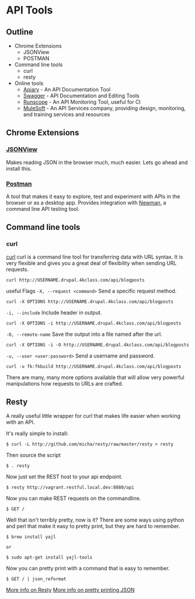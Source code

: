 # API Tools

## Outline
* Chrome Extensions
  * JSONView
  * POSTMAN
* Command line tools
  * curl
  * resty
* Online tools
  * [Apiary](https://apiary.io/) - An API Documentation Tool
  * [Swagger](http://swagger.io/) - API Documentation and Editing Tools
  * [Runscope](https://www.runscope.com/) - An API Monitoring Tool, useful for CI
  * [MuleSoft](https://www.mulesoft.com/) - An API Services company, providing design, monitoring, and training services and resources

## Chrome Extensions
###  [JSONView](https://chrome.google.com/webstore/detail/jsonview/chklaanhfefbnpoihckbnefhakgolnmc?hl=en)

Makes reading JSON in the browser much, much easier. Lets go ahead and install this.

### [Postman](https://chrome.google.com/webstore/detail/postman-rest-client-packa/fhbjgbiflinjbdggehcddcbncdddomop?hl=en)

A tool that makes it easy to explore, test and experiment with APIs in the browser or as a desktop app.
Provides integration with [Newman](https://github.com/postmanlabs/newman), a command line API testing tool.

## Command line tools

### curl
[curl](http://curl.haxx.se/) curl is a command line tool for transferring data with URL syntax. It is very flexible and gives you a great deal of flexibility when sending URL requests.

```shell
curl http://USERNAME.drupal.4kclass.com/api/blogposts
```

useful Flags
`-X, --request <command>` Send a specific request method.
```shell
curl -X OPTIONS http://USERNAME.drupal.4kclass.com/api/blogposts
```

`-i, --include` Include header in output.
```shell
curl -X OPTIONS -i http://USERNAME.drupal.4kclass.com/api/blogposts
```

`-O, --remote-name` Save the output into a file named after the url.
```shell
curl -X OPTIONS -i -O http://USERNAME.drupal.4kclass.com/api/blogposts
```

`-u, --user <user:password>` Send a username and password.
```shell
curl -u fk:fkbuild http://USERNAME.drupal.4kclass.com/api/blogposts
```
There are many, many more options available that will allow very powerful manipulations how requests to URLs are crafted.

## Resty
A really useful little wrapper for curl that makes life easier when working with an API.

It's really simple to install:

    $ curl -L http://github.com/micha/resty/raw/master/resty > resty

Then source the script

    $ . resty

Now just set the REST host to your api endpoint.

    $ resty http://vagrant.restful.local.dev:8080/api

Now you can make REST requests on the commandline.

    $ GET /

Well that isn't terribly pretty, now is it? There are some ways using python and perl that make it easy to pretty print, but they are hard to remember.

    $ brew install yajl

    or

    $ sudo apt-get install yajl-tools

Now you can pretty print with a command that is easy to remember.

    $ GET / | json_reformat

[More info on Resty](https://raw.githubusercontent.com/micha/resty)
[More info on pretty printing JSON](http://www.skorks.com/2013/04/the-best-way-to-pretty-print-json-on-the-command-line/)
